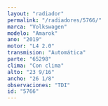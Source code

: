 ```yaml
---
layout: "radiador"
permalink: "/radiadores/5766/"
marca: "Volkswagen"
modelo: "Amarok"
ano: "2019"
motor: "L4 2.0"
transmision: "Automática"
parte: "65298"
clima: "Con clima"
alto: "23 9/16"
ancho: "26 1/8"
observaciones: "TDI"
id: "5766"
---
```


